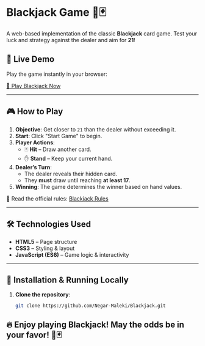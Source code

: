# Blackjack Game 🎲🃏

A web-based implementation of the classic **Blackjack** card game. Test your luck and strategy against the dealer and aim for **21**!

## 🚀 Live Demo
Play the game instantly in your browser:

[🔗 Play Blackjack Now](https://rawcdn.githack.com/Negar-Maleki/Blackjack/main/index.html)

---

## 🎮 How to Play
1. **Objective**: Get closer to `21` than the dealer without exceeding it.
2. **Start**: Click "Start Game" to begin.
3. **Player Actions**:
   - 🃏 **Hit** – Draw another card.
   - ✋ **Stand** – Keep your current hand.
4. **Dealer’s Turn**:
   - The dealer reveals their hidden card.
   - They **must** draw until reaching **at least 17**.
5. **Winning**: The game determines the winner based on hand values.

📌 Read the official rules: [Blackjack Rules](https://bicyclecards.com/how-to-play/blackjack/)

---

## 🛠️ Technologies Used
- **HTML5** – Page structure
- **CSS3** – Styling & layout
- **JavaScript (ES6)** – Game logic & interactivity

---

## 🔧 Installation & Running Locally
1. **Clone the repository**:
   ```bash
   git clone https://github.com/Negar-Maleki/Blackjack.git

## 🔥 Enjoy playing Blackjack! May the odds be in your favor! 🎰🃏
